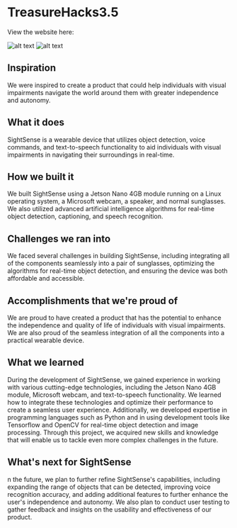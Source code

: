 # TreasureHacks3.5

View the website here: 

![alt text](https://cdn.discordapp.com/attachments/1099138954462232667/1102092229473992794/167314742-3203e453-d981-4676-8a1d-24eef61047ab.jpeg)
![alt text](https://cdn.discordapp.com/attachments/1099138954462232667/1102092229792768064/167314790-cc23bd84-97c0-4524-adb3-990fe1965f35.png)

## Inspiration
We were inspired to create a product that could help individuals with visual impairments navigate the world around them with greater independence and autonomy.

## What it does
SightSense is a wearable device that utilizes object detection, voice commands, and text-to-speech functionality to aid individuals with visual impairments in navigating their surroundings in real-time.

## How we built it
We built SightSense using a Jetson Nano 4GB module running on a Linux operating system, a Microsoft webcam, a speaker, and normal sunglasses. We also utilized advanced artificial intelligence algorithms for real-time object detection, captioning, and speech recognition.

## Challenges we ran into
We faced several challenges in building SightSense, including integrating all of the components seamlessly into a pair of sunglasses, optimizing the algorithms for real-time object detection, and ensuring the device was both affordable and accessible.

## Accomplishments that we're proud of
We are proud to have created a product that has the potential to enhance the independence and quality of life of individuals with visual impairments. We are also proud of the seamless integration of all the components into a practical wearable device.

## What we learned
During the development of SightSense, we gained experience in working with various cutting-edge technologies, including the Jetson Nano 4GB module, Microsoft webcam, and text-to-speech functionality. We learned how to integrate these technologies and optimize their performance to create a seamless user experience. Additionally, we developed expertise in programming languages such as Python and in using development tools like Tensorflow and OpenCV for real-time object detection and image processing. Through this project, we acquired new skills and knowledge that will enable us to tackle even more complex challenges in the future.

## What's next for SightSense
n the future, we plan to further refine SightSense's capabilities, including expanding the range of objects that can be detected, improving voice recognition accuracy, and adding additional features to further enhance the user's independence and autonomy. We also plan to conduct user testing to gather feedback and insights on the usability and effectiveness of our product.
